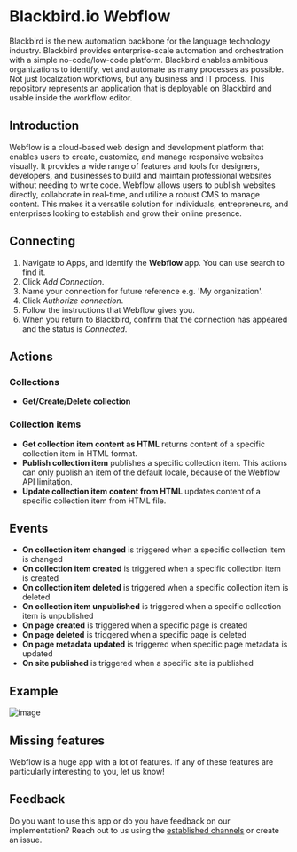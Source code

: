 # Blackbird.io Webflow

Blackbird is the new automation backbone for the language technology industry. Blackbird provides enterprise-scale automation and orchestration with a simple no-code/low-code platform. Blackbird enables ambitious organizations to identify, vet and automate as many processes as possible. Not just localization workflows, but any business and IT process. This repository represents an application that is deployable on Blackbird and usable inside the workflow editor.

## Introduction

<!-- begin docs -->

Webflow is a cloud-based web design and development platform that enables users to create, customize, and manage responsive websites visually. It provides a wide range of features and tools for designers, developers, and businesses to build and maintain professional websites without needing to write code. Webflow allows users to publish websites directly, collaborate in real-time, and utilize a robust CMS to manage content. This makes it a versatile solution for individuals, entrepreneurs, and enterprises looking to establish and grow their online presence.

## Connecting

1.  Navigate to Apps, and identify the **Webflow** app. You can use search to find it.
2.  Click _Add Connection_.
3.  Name your connection for future reference e.g. 'My organization'.
4.  Click _Authorize connection_.
5.  Follow the instructions that Webflow gives you.
6.  When you return to Blackbird, confirm that the connection has appeared and the status is _Connected_.

## Actions

### Collections

-   **Get/Create/Delete collection**

### Collection items
-   **Get collection item content as HTML** returns content of a specific collection item in HTML format.
-   **Publish collection item** publishes a specific collection item. This actions can only publish an item of the default locale, because of the Webflow API limitation.
-   **Update collection item content from HTML** updates content of a specific collection item from HTML file.

## Events

-   **On collection item changed** is triggered when a specific collection item is changed
-   **On collection item created** is triggered when a specific collection item is created
-   **On collection item deleted** is triggered when a specific collection item is deleted
-   **On collection item unpublished** is triggered when a specific collection item is unpublished
-   **On page created** is triggered when a specific page is created
-   **On page deleted** is triggered when a specific page is deleted
-   **On page metadata updated** is triggered when specific page metadata is updated
-   **On site published** is triggered when a specific site is published

## Example

![image](https://github.com/bb-io/Webflow/assets/137277669/77a4c14e-c505-4fb5-a813-3d46eb66ad8c)

## Missing features

Webflow is a huge app with a lot of features. If any of these features are particularly interesting to you, let us know!

## Feedback

Do you want to use this app or do you have feedback on our implementation? Reach out to us using the [established channels](https://www.blackbird.io/) or create an issue.

<!-- end docs -->
